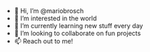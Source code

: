 - 👋 Hi, I’m @mariobrosch
- 👀 I’m interested in the world
- 🌱 I’m currently learning new stuff every day
- 💞️ I’m looking to collaborate on fun projects
- 📫 Reach out to me!

<!---
mariobrosch/mariobrosch is a ✨ special ✨ repository because its `README.md` (this file) appears on your GitHub profile.
You can click the Preview link to take a look at your changes.
--->
